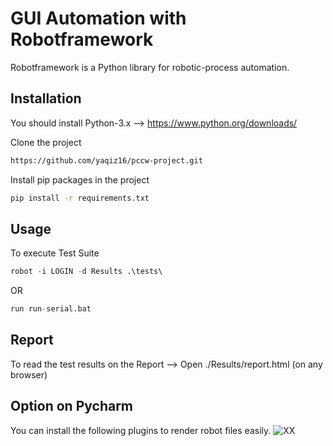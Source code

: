 # GUI Automation with Robotframework
Robotframework is a Python library for robotic-process automation.

## Installation
You should install Python-3.x --> https://www.python.org/downloads/

Clone the project
```bash
https://github.com/yaqiz16/pccw-project.git
```

Install pip packages in the project
```bash
pip install -r requirements.txt
```

## Usage
To execute Test Suite
```python
robot -i LOGIN -d Results .\tests\ 
```
OR
```python
run run-serial.bat 
```

## Report
To read the test results on the Report --> Open ./Results/report.html (on any browser)

## Option on Pycharm
You can install the following plugins to render robot files easily.
![XX](https://github.com/erayyagiz/pccw-project/assets/44574291/2497cfc7-640d-49b7-ab51-4318f3791b81)
